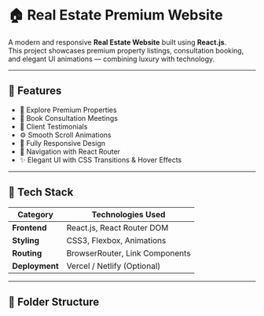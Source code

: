# 🏠 Real Estate Premium Website

A modern and responsive **Real Estate Website** built using **React.js**.  
This project showcases premium property listings, consultation booking, and elegant UI animations — combining luxury with technology.

---

## 🚀 Features

- 🏡 Explore Premium Properties  
- 💼 Book Consultation Meetings  
- 💬 Client Testimonials  
- ⚙️ Smooth Scroll Animations  
- 📱 Fully Responsive Design  
- 🧭 Navigation with React Router  
- ✨ Elegant UI with CSS Transitions & Hover Effects  

---

## 🧰 Tech Stack

| Category | Technologies Used |
|-----------|-------------------|
| **Frontend** | React.js, React Router DOM |
| **Styling** | CSS3, Flexbox, Animations |
| **Routing** | BrowserRouter, Link Components |
| **Deployment** | Vercel / Netlify (Optional) |

---

## 📁 Folder Structure
